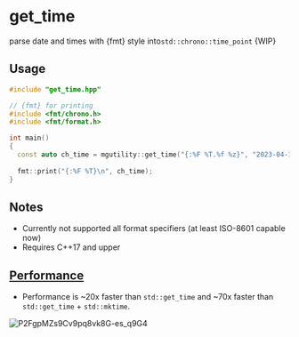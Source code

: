 # get_time
parse date and times with {fmt} style into`std::chrono::time_point` {WIP} 

## Usage
```C++
#include "get_time.hpp"

// {fmt} for printing
#include <fmt/chrono.h>
#include <fmt/format.h>

int main()
{
  const auto ch_time = mgutility::get_time("{:%F %T.%f %z}", "2023-04-16 00:05:23.862 +0100");
  
  fmt::print("{:%F %T}\n", ch_time);
}
```

## Notes
- Currently not supported all format specifiers (at least ISO-8601 capable now)
- Requires C++17 and upper

## [Performance](https://quick-bench.com/q/P2FgpMZs9Cv9pq8vk8G-es_q9G4)
- Performance is ~20x faster than `std::get_time` and ~70x faster than `std::get_time` + `std::mktime`.

![P2FgpMZs9Cv9pq8vk8G-es_q9G4](https://user-images.githubusercontent.com/12413639/232605091-564e4e85-df24-489e-b582-8181bab2b14e.png)



